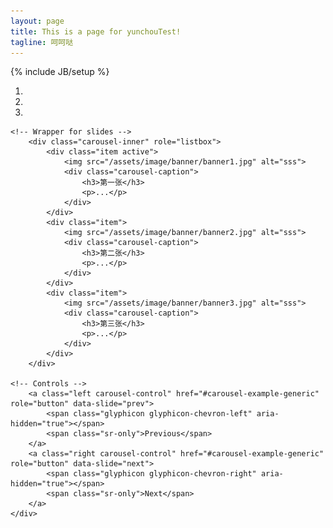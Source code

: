```yaml
---
layout: page
title: This is a page for yunchouTest!
tagline: 呵呵哒
---
```

{% include JB/setup %}

<div class="container-fluid">
    <div id="carousel-example-generic" class="carousel slide" data-ride="carousel">
    <!-- Indicators -->
        <ol class="carousel-indicators">
            <li data-target="#carousel-example-generic" data-slide-to="0" class="active"></li>
            <li data-target="#carousel-example-generic" data-slide-to="1"></li>
            <li data-target="#carousel-example-generic" data-slide-to="2"></li>
        </ol>

    <!-- Wrapper for slides -->
        <div class="carousel-inner" role="listbox">
            <div class="item active">
                <img src="/assets/image/banner/banner1.jpg" alt="sss">
                <div class="carousel-caption">
                    <h3>第一张</h3>
                    <p>...</p>
                </div>
            </div>
            <div class="item">
                <img src="/assets/image/banner/banner2.jpg" alt="sss">
                <div class="carousel-caption">
                    <h3>第二张</h3>
                    <p>...</p>
                </div>
            </div>
            <div class="item">
                <img src="/assets/image/banner/banner3.jpg" alt="sss">
                <div class="carousel-caption">
                    <h3>第三张</h3>
                    <p>...</p>
                </div>
            </div>
        </div>

    <!-- Controls -->
        <a class="left carousel-control" href="#carousel-example-generic" role="button" data-slide="prev">
            <span class="glyphicon glyphicon-chevron-left" aria-hidden="true"></span>
            <span class="sr-only">Previous</span>
        </a>
        <a class="right carousel-control" href="#carousel-example-generic" role="button" data-slide="next">
            <span class="glyphicon glyphicon-chevron-right" aria-hidden="true"></span>
            <span class="sr-only">Next</span>
        </a>
    </div>
</div>
